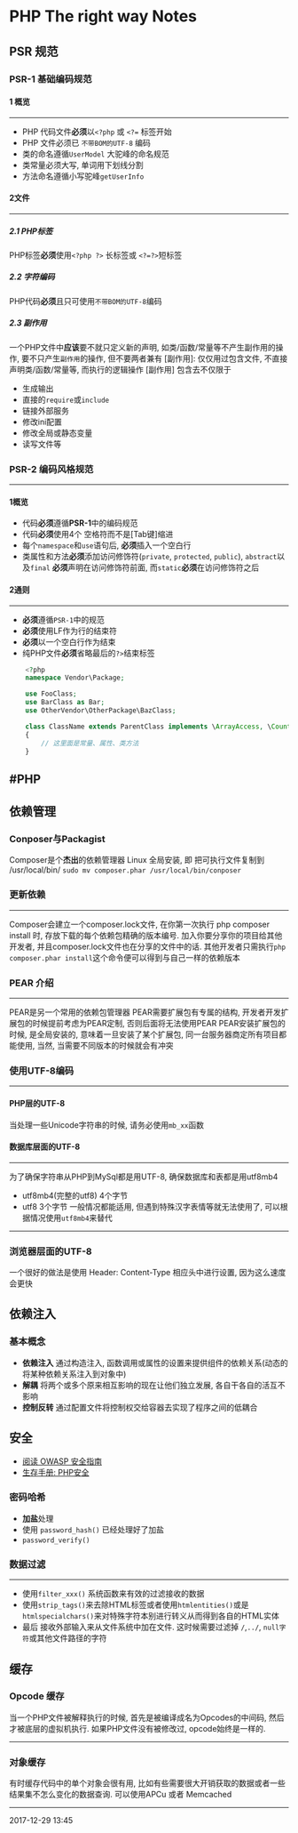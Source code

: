 # PHP The right way Notes

## PSR 规范

### PSR-1 基础编码规范
#### 1 概览
---
* PHP 代码文件**必须**以`<?php` 或 `<?=` 标签开始
* PHP 文件必须已 `不带BOM的UTF-8` 编码
* 类的命名遵循`UserModel` 大驼峰的命名规范
* 类常量必须大写, 单词用下划线分割
* 方法命名遵循小写驼峰`getUserInfo`

#### 2文件
---
##### 2.1 PHP标签
PHP标签**必须**使用`<?php ?>` 长标签或 `<?=?>`短标签
##### 2.2 字符编码
PHP代码**必须**且只可使用`不带BOM的UTF-8`编码
##### 2.3 副作用
一个PHP文件中**应该**要不就只定义新的声明, 如类/函数/常量等不产生副作用的操作, 要不只产生`副作用`的操作, 但不要两者兼有
[副作用]: 仅仅用过包含文件, 不直接声明类/函数/常量等, 而执行的逻辑操作
[副作用] 包含去不仅限于
* 生成输出
* 直接的`require`或`include`
* 链接外部服务
* 修改ini配置
* 修改全局或静态变量
* 读写文件等

### PSR-2 编码风格规范
---
#### 1概览
* 代码**必须**遵循**PSR-1**中的编码规范
* 代码**必须**使用4个 空格符而不是[Tab键]缩进
* 每个`namespace`和`use`语句后, **必须**插入一个空白行
* 类属性和方法**必须**添加访问修饰符(`private`, `protected`, `public`), `abstract`以及`final` **必须**声明在访问修饰符前面, 而`static`**必须**在访问修饰符之后

#### 2通则
---
* **必须**遵循`PSR-1`中的规范
* **必须**使用LF作为行的结束符
* **必须**以一个空白行作为结束
* 纯PHP文件**必须**省略最后的`?>`结束标签
```php
    <?php
    namespace Vendor\Package;

    use FooClass;
    use BarClass as Bar;
    use OtherVendor\OtherPackage\BazClass;

    class ClassName extends ParentClass implements \ArrayAccess, \Countable
    {
        // 这里面是常量、属性、类方法
    }
```

#PHP
---
## 依赖管理
### Conposer与Packagist
Composer是个**杰出**的依赖管理器
Linux 全局安装, 即 把可执行文件复制到 /usr/local/bin/
`sudo mv composer.phar /usr/local/bin/conposer`
### 更新依赖
---
Composer会建立一个composer.lock文件, 在你第一次执行 php composer install 时, 存放下载的每个依赖包精确的版本编号. 加入你要分享你的项目给其他开发者, 并且composer.lock文件也在分享的文件中的话. 其他开发者只需执行`php composer.phar install`这个命令便可以得到与自己一样的依赖版本

### PEAR 介绍
---
PEAR是另一个常用的依赖包管理器
PEAR需要扩展包有专属的结构, 开发者开发扩展包的时候提前考虑为PEAR定制, 否则后面将无法使用PEAR
PEAR安装扩展包的时候, 是全局安装的, 意味着一旦安装了某个扩展包, 同一台服务器商定所有项目都能使用, 当然, 当需要不同版本的时候就会有冲突

### 使用UTF-8编码
---
#### PHP层的UTF-8
当处理一些Unicode字符串的时候, 请务必使用`mb_xx`函数

#### 数据库层面的UTF-8
---
为了确保字符串从PHP到MySql都是用UTF-8, 确保数据库和表都是用utf8mb4
* utf8mb4(完整的utf8) 4个字节
* utf8 3个字节 一般情况都能适用, 但遇到特殊汉字表情等就无法使用了, 可以根据情况使用`utf8mb4`来替代
---
### 浏览器层面的UTF-8
一个很好的做法是使用 Header: Content-Type 相应头中进行设置, 因为这么速度会更快

## 依赖注入
### 基本概念
* **依赖注入** 通过构造注入, 函数调用或属性的设置来提供组件的依赖关系(动态的将某种依赖关系注入到对象中)
* **解耦**  将两个或多个原来相互影响的现在让他们独立发展, 各自干各自的活互不影响
* **控制反转** 通过配置文件将控制权交给容器去实现了程序之间的低耦合

## 安全
* [阅读 OWASP 安全指南](https://www.owasp.org/index.php/Guide_Table_of_Contents)
* [生存手册: PHP安全](http://phpsecurity.readthedocs.org/en/latest/index.html)

### 密码哈希
* **加盐**处理
* 使用 `password_hash()` 已经处理好了加盐
* `password_verify()` 

### 数据过滤
---
* 使用`filter_xxx()` 系统函数来有效的过滤接收的数据
* 使用`strip_tags()`来去除HTML标签或者使用`htmlentities()`或是`htmlspecialchars()`来对特殊字符本别进行转义从而得到各自的HTML实体
* 最后 接收外部输入来从文件系统中加在文件. 这时候需要过滤掉 `/`,`../`, `null字符`或其他文件路径的字符

## 缓存
### Opcode 缓存
当一个PHP文件被解释执行的时候, 首先是被编译成名为Opcodes的中间码, 然后才被底层的虚拟机执行. 如果PHP文件没有被修改过, opcode始终是一样的.

---
### 对象缓存
有时缓存代码中的单个对象会很有用, 比如有些需要很大开销获取的数据或者一些结果集不怎么变化的数据查询. 可以使用APCu 或者 Memcached

---
2017-12-29 13:45

